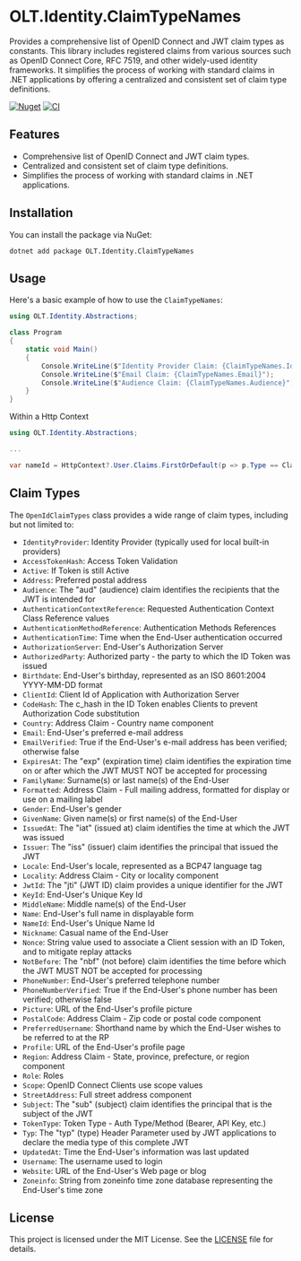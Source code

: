 # OLT.Identity.ClaimTypeNames

Provides a comprehensive list of OpenID Connect and JWT claim types as constants. This library includes registered claims from various sources such as OpenID Connect Core, RFC 7519, and other widely-used identity frameworks. 
It simplifies the process of working with standard claims in .NET applications by offering a centralized and consistent set of claim type definitions.

[![Nuget](https://img.shields.io/nuget/v/)](https://www.nuget.org/packages/)
[![CI](https://github.com/OuterlimitsTech/olt-dotnet-openid/actions/workflows/build.yml/badge.svg)](https://github.com/OuterlimitsTech/olt-dotnet-openid/actions/workflows/build.yml)

## Features
- Comprehensive list of OpenID Connect and JWT claim types.
- Centralized and consistent set of claim type definitions.
- Simplifies the process of working with standard claims in .NET applications.

## Installation

You can install the package via NuGet:

```
dotnet add package OLT.Identity.ClaimTypeNames
```

## Usage

Here's a basic example of how to use the `ClaimTypeNames`:

```csharp
using OLT.Identity.Abstractions;

class Program 
{ 
	static void Main() 
	{ 
		Console.WriteLine($"Identity Provider Claim: {ClaimTypeNames.IdentityProvider}"); 
		Console.WriteLine($"Email Claim: {ClaimTypeNames.Email}"); 
		Console.WriteLine($"Audience Claim: {ClaimTypeNames.Audience}"); 
	} 
}
```

Within a Http Context
```csharp
using OLT.Identity.Abstractions;

...

var nameId = HttpContext?.User.Claims.FirstOrDefault(p => p.Type == ClaimTypeNames.NameId)?.Value;

```

## Claim Types

The `OpenIdClaimTypes` class provides a wide range of claim types, including but not limited to:

- `IdentityProvider`: Identity Provider (typically used for local built-in providers)
- `AccessTokenHash`: Access Token Validation
- `Active`: If Token is still Active
- `Address`: Preferred postal address
- `Audience`: The "aud" (audience) claim identifies the recipients that the JWT is intended for
- `AuthenticationContextReference`: Requested Authentication Context Class Reference values
- `AuthenticationMethodReference`: Authentication Methods References
- `AuthenticationTime`: Time when the End-User authentication occurred
- `AuthorizationServer`: End-User's Authorization Server
- `AuthorizedParty`: Authorized party - the party to which the ID Token was issued
- `Birthdate`: End-User's birthday, represented as an ISO 8601:2004 YYYY-MM-DD format
- `ClientId`: Client Id of Application with Authorization Server
- `CodeHash`: The c_hash in the ID Token enables Clients to prevent Authorization Code substitution
- `Country`: Address Claim - Country name component
- `Email`: End-User's preferred e-mail address
- `EmailVerified`: True if the End-User's e-mail address has been verified; otherwise false
- `ExpiresAt`: The "exp" (expiration time) claim identifies the expiration time on or after which the JWT MUST NOT be accepted for processing
- `FamilyName`: Surname(s) or last name(s) of the End-User
- `Formatted`: Address Claim - Full mailing address, formatted for display or use on a mailing label
- `Gender`: End-User's gender
- `GivenName`: Given name(s) or first name(s) of the End-User
- `IssuedAt`: The "iat" (issued at) claim identifies the time at which the JWT was issued
- `Issuer`: The "iss" (issuer) claim identifies the principal that issued the JWT
- `Locale`: End-User's locale, represented as a BCP47 language tag
- `Locality`: Address Claim - City or locality component
- `JwtId`: The "jti" (JWT ID) claim provides a unique identifier for the JWT
- `KeyId`: End-User's Unique Key Id
- `MiddleName`: Middle name(s) of the End-User
- `Name`: End-User's full name in displayable form
- `NameId`: End-User's Unique Name Id
- `Nickname`: Casual name of the End-User
- `Nonce`: String value used to associate a Client session with an ID Token, and to mitigate replay attacks
- `NotBefore`: The "nbf" (not before) claim identifies the time before which the JWT MUST NOT be accepted for processing
- `PhoneNumber`: End-User's preferred telephone number
- `PhoneNumberVerified`: True if the End-User's phone number has been verified; otherwise false
- `Picture`: URL of the End-User's profile picture
- `PostalCode`: Address Claim - Zip code or postal code component
- `PreferredUsername`: Shorthand name by which the End-User wishes to be referred to at the RP
- `Profile`: URL of the End-User's profile page
- `Region`: Address Claim - State, province, prefecture, or region component
- `Role`: Roles
- `Scope`: OpenID Connect Clients use scope values
- `StreetAddress`: Full street address component
- `Subject`: The "sub" (subject) claim identifies the principal that is the subject of the JWT
- `TokenType`: Token Type - Auth Type/Method (Bearer, API Key, etc.)
- `Typ`: The "typ" (type) Header Parameter used by JWT applications to declare the media type of this complete JWT
- `UpdatedAt`: Time the End-User's information was last updated
- `Username`: The username used to login
- `Website`: URL of the End-User's Web page or blog
- `Zoneinfo`: String from zoneinfo time zone database representing the End-User's time zone

## License

This project is licensed under the MIT License. See the [LICENSE](LICENSE) file for details.
